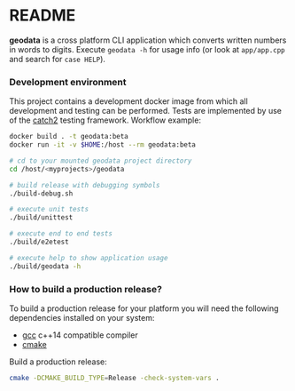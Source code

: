 # README #

**geodata** is a cross platform CLI application which converts written
numbers in words to digits. Execute `geodata -h` for usage info (or
look at `app/app.cpp` and search for `case HELP`).

### Development environment

This project contains a development docker image from which all development
and testing can be performed. Tests are implemented by use of the [catch2](catch2)
testing framework. Workflow example:

```sh
docker build . -t geodata:beta
docker run -it -v $HOME:/host --rm geodata:beta

# cd to your mounted geodata project directory
cd /host/<myprojects>/geodata

# build release with debugging symbols
./build-debug.sh

# execute unit tests
./build/unittest

# execute end to end tests
./build/e2etest

# execute help to show application usage
./build/geodata -h
```

### How to build a production release? ###

To build a production release for your platform you will need the following
dependencies installed on your system:

* [gcc](gcc) c++14 compatible compiler
* [cmake](cmake)

Build a production release:

```sh
cmake -DCMAKE_BUILD_TYPE=Release -check-system-vars .
```

[catch2]:https://github.com/catchorg/Catch2
[cmake]: https://cmake.org/
[gcc]: https://gcc.gnu.org/
